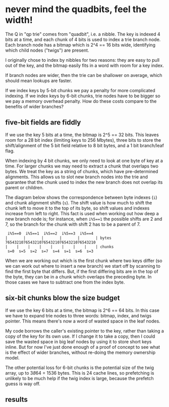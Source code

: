 never mind the quadbits, feel the width!
========================================

The Q in "qp trie" comes from "quadbit", i.e. a nibble. The key is
indexed 4 bits at a time, and each chunk of 4 bits is used to index a
trie branch node. Each branch node has a bitmap which is 2^4 == 16
bits wide, identifying which child nodes ("twigs") are present.

I originally chose to index by nibbles for two reasons: they are easy
to pull out of the key, and the bitmap easily fits in a word with room
for a key index.

If branch nodes are wider, then the trie can be shallower on average,
which should mean lookups are faster.

If we index keys by 5-bit chunks we pay a penalty for more complicated
indexing. If we index keys by 6-bit chunks, trie nodes have to be
bigger so we pay a memory overhead penalty. How do these costs compare
to the benefits of wider branches?


five-bit fields are fiddly
--------------------------

If we use the key 5 bits at a time, the bitmap is 2^5 == 32 bits. This
leaves room for a 28 bit index (limiting keys to 256 Mbytes), three
bits to store the shift/alignment of the 5 bit field relative to 8 bit
bytes, and a 1 bit branch/leaf flag.

When indexing by 4 bit chunks, we only need to look at one byte of key
at a time. For larger chunks we may need to extract a chunk that
overlaps two bytes. We treat the key as a string of chunks, which have
pre-determined alignments. This allows us to slot new branch nodes
into the trie and guarantee that the chunk used to index the new
branch does not overlap its parent or children.

The diagram below shows the correspondence between byte indexes (`i`)
and chunk alignment shifts (`s`). The shift value is how much to shift
the chunk left to move it to the top of its byte, so shift values and
indexes increase from left to right. This fact is used when working
out how deep a new branch node is; for instance, when `i%5==1` the
possible shifts are 2 and 7, so the branch for the chunk with shift 2
has to be a parent of 7.

     i%5==0  i%5==1  i%5==2  i%5==3  i%5==4
    |       |       |       |       |       | bytes
    7654321076543210765432107654321076543210
    |    |    |    |    |    |    |    |    | chunks
     s=0  s=5  s=2  s=7  s=4  s=1  s=6  s=3

When we are working out which is the first chunk where two keys differ
(so we can work out where to insert a new branch) we start off by
scanning to find the first byte that differs. But, if the first
differing bits are in the top of the byte, they can be in a chunk
which overlaps the preceding byte. In those cases we have to subtract
one from the index byte.

six-bit chunks blow the size budget
-----------------------------------

If we use the key 6 bits at a time, the bitmap is 2^6 == 64 bits. In
this case we have to expand trie nodes to three words: bitmap, index,
and twigs pointer. This means there's now a word of wasted space in
the leaf nodes.

My code borrows the caller's existing pointer to the key, rather than
taking a copy of the key for its own use. If I change it to take a
copy, then I could save the wasted space in big leaf nodes by using it
to store short keys inline. But for now I've just done enough of a
proof of concept to see what is the effect of wider branches, without
re-doing the memory ownership model.

The other potential loss for 6-bit chunks is the potential size of the
twig array, up to 3*8*64 = 1536 bytes. This is 24 cache lines, so
prefetching is unlikely to be much help if the twig index is large,
because the prefetch guess is way off.

results
-------

